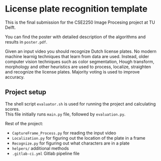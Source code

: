 # License plate recognition template

This is the final submission for the CSE2250 Image Procesing project at TU Delft.

You can find the poster with detailed description of the algorithms and results in ``poster.pdf``.

Given an input video you should recognize Dutch license plates. No modern machine learnig techniques that learn from data are used. Instead, older computer vision techniques such as color segmentation, Hough transform, morphology and other heuristics are used to process, localize, straighten and recognize the license plates. Majority voting is used to improve accuracy.

## Project setup
The shell script ``evaluator.sh`` is used for running the project and calculating scores.  
This file initially runs ``main.py`` file, followed by ``evaluation.py``. 

Rest of the project:
- ``CaptureFrame_Process.py`` for reading the input video
- ``Localization.py`` for figuring out the location of the plate in a frame
- ``Recognize.py`` for figuring out what characters are in a plate
- ``helpers/`` additional methods
- ``.gitlab-ci.yml`` Gitlab pipeline file